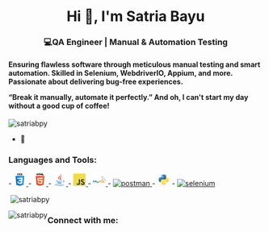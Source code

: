 <h1 align="center">Hi 👋, I'm Satria Bayu</h1>
<h3 align="center">
💻QA Engineer | Manual & Automation Testing</p>

<h4 align="left">Ensuring flawless software through meticulous manual testing and smart automation. Skilled in Selenium, WebdriverIO, Appium, and more. Passionate about delivering bug-free experiences.

“Break it manually, automate it perfectly.” And oh, I can't start my day without a good cup of coffee!</h3>

<p align="left"> <img src="https://komarev.com/ghpvc/?username=satriabpy&label=Profile%20views&color=0e75b6&style=flat" alt="satriabpy" /> </p>

<!-- <p align="left"> <a href="https://github.com/ryo-ma/github-profile-trophy"><img src="https://github-profile-trophy.vercel.app/?username=satriabpy" alt="satriabpy" /></a> </p> -->


- 🔭 


<h3 align="left">Languages and Tools:</h3>
<p align="left">
- <a href="https://www.w3schools.com/css/" target="_blank" rel="noreferrer"> <img src="https://raw.githubusercontent.com/devicons/devicon/master/icons/css3/css3-original-wordmark.svg" alt="css3" width="25" height="25"/> </a>
- <a href="https://www.w3.org/html/" target="_blank" rel="noreferrer"> <img src="https://raw.githubusercontent.com/devicons/devicon/master/icons/html5/html5-original-wordmark.svg" alt="html5" width="25" height="25"/> </a> 
- <a href="https://www.java.com" target="_blank" rel="noreferrer"> <img src="https://raw.githubusercontent.com/devicons/devicon/master/icons/java/java-original.svg" alt="java" width="25" height="25"/> </a> 
- <a href="https://developer.mozilla.org/en-US/docs/Web/JavaScript" target="_blank" rel="noreferrer"> <img src="https://raw.githubusercontent.com/devicons/devicon/master/icons/javascript/javascript-original.svg" alt="javascript" width="25" height="25"/> </a> 
- <a href="https://www.mysql.com/" target="_blank" rel="noreferrer"> <img src="https://raw.githubusercontent.com/devicons/devicon/master/icons/mysql/mysql-original-wordmark.svg" alt="mysql" width="25" height="25"/> </a> 
- <a href="https://postman.com" target="_blank" rel="noreferrer"> <img src="https://www.vectorlogo.zone/logos/getpostman/getpostman-icon.svg" alt="postman" width="25" height="25"/> </a> 
- <a href="https://www.python.org" target="_blank" rel="noreferrer"> <img src="https://raw.githubusercontent.com/devicons/devicon/master/icons/python/python-original.svg" alt="python" width="25" height="25"/></a>
- <a href="https://www.selenium.dev" target="_blank" rel="noreferrer"> <img src="https://raw.githubusercontent.com/detain/svg-logos/780f25886640cef088af994181646db2f6b1a3f8/svg/selenium-logo.svg" alt="selenium" width="25" height="25"/> </a> 
</p>


<p>&nbsp;<img align="center" src="https://github-readme-stats.vercel.app/api?username=satriabpy&show_icons=true&theme=dark&title_color=fafafa&text_color=09d7b5&bg_color=383838&locale=en" alt="satriabpy" /></p>


<p><img align="left" src="https://github-readme-stats.vercel.app/api/top-langs?username=satriabpy&show_icons=true&theme=dark&title_color=faf9f9&text_color=4ed0a4&bg_color=545454&locale=en&layout=compact" alt="satriabpy" /> </p>


<h3 align="left">Connect with me:</h3>
<p align="left">
</p>
